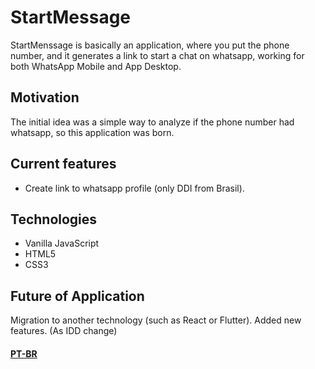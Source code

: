 # StartMessage

StartMenssage is basically an application, where you put the phone number, and it generates a link to start a chat on whatsapp, working for both WhatsApp Mobile and App Desktop.

## Motivation
The initial idea was a simple way to analyze if the phone number had whatsapp, so this application was born.

## Current features
 - Create link to whatsapp profile (only DDI from Brasil).
 
## Technologies
 - Vanilla JavaScript
 - HTML5
 - CSS3

## Future of Application
Migration to another technology (such as React or Flutter).
Added new features. (As IDD change)

#### [PT-BR](REAME-PTBR.md)
